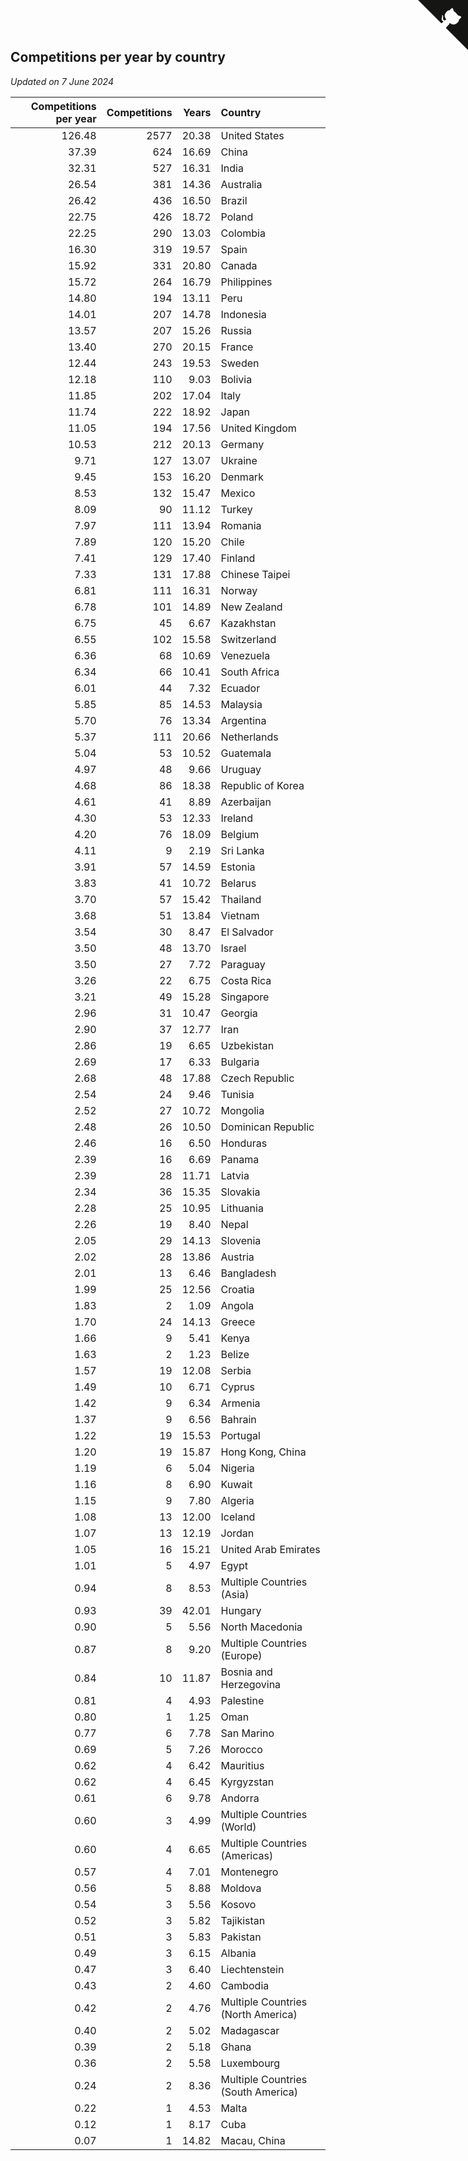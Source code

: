 ## Competitions per year by country

*Updated on  7 June 2024*

| Competitions per year | Competitions | Years | Country |
| ---: | ---: | ---: | :--- |
| 126.48 | 2577 | 20.38 | United States |
| 37.39 | 624 | 16.69 | China |
| 32.31 | 527 | 16.31 | India |
| 26.54 | 381 | 14.36 | Australia |
| 26.42 | 436 | 16.50 | Brazil |
| 22.75 | 426 | 18.72 | Poland |
| 22.25 | 290 | 13.03 | Colombia |
| 16.30 | 319 | 19.57 | Spain |
| 15.92 | 331 | 20.80 | Canada |
| 15.72 | 264 | 16.79 | Philippines |
| 14.80 | 194 | 13.11 | Peru |
| 14.01 | 207 | 14.78 | Indonesia |
| 13.57 | 207 | 15.26 | Russia |
| 13.40 | 270 | 20.15 | France |
| 12.44 | 243 | 19.53 | Sweden |
| 12.18 | 110 | 9.03 | Bolivia |
| 11.85 | 202 | 17.04 | Italy |
| 11.74 | 222 | 18.92 | Japan |
| 11.05 | 194 | 17.56 | United Kingdom |
| 10.53 | 212 | 20.13 | Germany |
| 9.71 | 127 | 13.07 | Ukraine |
| 9.45 | 153 | 16.20 | Denmark |
| 8.53 | 132 | 15.47 | Mexico |
| 8.09 | 90 | 11.12 | Turkey |
| 7.97 | 111 | 13.94 | Romania |
| 7.89 | 120 | 15.20 | Chile |
| 7.41 | 129 | 17.40 | Finland |
| 7.33 | 131 | 17.88 | Chinese Taipei |
| 6.81 | 111 | 16.31 | Norway |
| 6.78 | 101 | 14.89 | New Zealand |
| 6.75 | 45 | 6.67 | Kazakhstan |
| 6.55 | 102 | 15.58 | Switzerland |
| 6.36 | 68 | 10.69 | Venezuela |
| 6.34 | 66 | 10.41 | South Africa |
| 6.01 | 44 | 7.32 | Ecuador |
| 5.85 | 85 | 14.53 | Malaysia |
| 5.70 | 76 | 13.34 | Argentina |
| 5.37 | 111 | 20.66 | Netherlands |
| 5.04 | 53 | 10.52 | Guatemala |
| 4.97 | 48 | 9.66 | Uruguay |
| 4.68 | 86 | 18.38 | Republic of Korea |
| 4.61 | 41 | 8.89 | Azerbaijan |
| 4.30 | 53 | 12.33 | Ireland |
| 4.20 | 76 | 18.09 | Belgium |
| 4.11 | 9 | 2.19 | Sri Lanka |
| 3.91 | 57 | 14.59 | Estonia |
| 3.83 | 41 | 10.72 | Belarus |
| 3.70 | 57 | 15.42 | Thailand |
| 3.68 | 51 | 13.84 | Vietnam |
| 3.54 | 30 | 8.47 | El Salvador |
| 3.50 | 48 | 13.70 | Israel |
| 3.50 | 27 | 7.72 | Paraguay |
| 3.26 | 22 | 6.75 | Costa Rica |
| 3.21 | 49 | 15.28 | Singapore |
| 2.96 | 31 | 10.47 | Georgia |
| 2.90 | 37 | 12.77 | Iran |
| 2.86 | 19 | 6.65 | Uzbekistan |
| 2.69 | 17 | 6.33 | Bulgaria |
| 2.68 | 48 | 17.88 | Czech Republic |
| 2.54 | 24 | 9.46 | Tunisia |
| 2.52 | 27 | 10.72 | Mongolia |
| 2.48 | 26 | 10.50 | Dominican Republic |
| 2.46 | 16 | 6.50 | Honduras |
| 2.39 | 16 | 6.69 | Panama |
| 2.39 | 28 | 11.71 | Latvia |
| 2.34 | 36 | 15.35 | Slovakia |
| 2.28 | 25 | 10.95 | Lithuania |
| 2.26 | 19 | 8.40 | Nepal |
| 2.05 | 29 | 14.13 | Slovenia |
| 2.02 | 28 | 13.86 | Austria |
| 2.01 | 13 | 6.46 | Bangladesh |
| 1.99 | 25 | 12.56 | Croatia |
| 1.83 | 2 | 1.09 | Angola |
| 1.70 | 24 | 14.13 | Greece |
| 1.66 | 9 | 5.41 | Kenya |
| 1.63 | 2 | 1.23 | Belize |
| 1.57 | 19 | 12.08 | Serbia |
| 1.49 | 10 | 6.71 | Cyprus |
| 1.42 | 9 | 6.34 | Armenia |
| 1.37 | 9 | 6.56 | Bahrain |
| 1.22 | 19 | 15.53 | Portugal |
| 1.20 | 19 | 15.87 | Hong Kong, China |
| 1.19 | 6 | 5.04 | Nigeria |
| 1.16 | 8 | 6.90 | Kuwait |
| 1.15 | 9 | 7.80 | Algeria |
| 1.08 | 13 | 12.00 | Iceland |
| 1.07 | 13 | 12.19 | Jordan |
| 1.05 | 16 | 15.21 | United Arab Emirates |
| 1.01 | 5 | 4.97 | Egypt |
| 0.94 | 8 | 8.53 | Multiple Countries (Asia) |
| 0.93 | 39 | 42.01 | Hungary |
| 0.90 | 5 | 5.56 | North Macedonia |
| 0.87 | 8 | 9.20 | Multiple Countries (Europe) |
| 0.84 | 10 | 11.87 | Bosnia and Herzegovina |
| 0.81 | 4 | 4.93 | Palestine |
| 0.80 | 1 | 1.25 | Oman |
| 0.77 | 6 | 7.78 | San Marino |
| 0.69 | 5 | 7.26 | Morocco |
| 0.62 | 4 | 6.42 | Mauritius |
| 0.62 | 4 | 6.45 | Kyrgyzstan |
| 0.61 | 6 | 9.78 | Andorra |
| 0.60 | 3 | 4.99 | Multiple Countries (World) |
| 0.60 | 4 | 6.65 | Multiple Countries (Americas) |
| 0.57 | 4 | 7.01 | Montenegro |
| 0.56 | 5 | 8.88 | Moldova |
| 0.54 | 3 | 5.56 | Kosovo |
| 0.52 | 3 | 5.82 | Tajikistan |
| 0.51 | 3 | 5.83 | Pakistan |
| 0.49 | 3 | 6.15 | Albania |
| 0.47 | 3 | 6.40 | Liechtenstein |
| 0.43 | 2 | 4.60 | Cambodia |
| 0.42 | 2 | 4.76 | Multiple Countries (North America) |
| 0.40 | 2 | 5.02 | Madagascar |
| 0.39 | 2 | 5.18 | Ghana |
| 0.36 | 2 | 5.58 | Luxembourg |
| 0.24 | 2 | 8.36 | Multiple Countries (South America) |
| 0.22 | 1 | 4.53 | Malta |
| 0.12 | 1 | 8.17 | Cuba |
| 0.07 | 1 | 14.82 | Macau, China |


<a href="https://github.com/jonatanklosko/wca_statistics" class="github-corner" aria-label="View source on Github"><svg width="80" height="80" viewBox="0 0 250 250" style="fill:#151513; color:#fff; position: absolute; top: 0; border: 0; right: 0;" aria-hidden="true"><path d="M0,0 L115,115 L130,115 L142,142 L250,250 L250,0 Z"></path><path d="M128.3,109.0 C113.8,99.7 119.0,89.6 119.0,89.6 C122.0,82.7 120.5,78.6 120.5,78.6 C119.2,72.0 123.4,76.3 123.4,76.3 C127.3,80.9 125.5,87.3 125.5,87.3 C122.9,97.6 130.6,101.9 134.4,103.2" fill="currentColor" style="transform-origin: 130px 106px;" class="octo-arm"></path><path d="M115.0,115.0 C114.9,115.1 118.7,116.5 119.8,115.4 L133.7,101.6 C136.9,99.2 139.9,98.4 142.2,98.6 C133.8,88.0 127.5,74.4 143.8,58.0 C148.5,53.4 154.0,51.2 159.7,51.0 C160.3,49.4 163.2,43.6 171.4,40.1 C171.4,40.1 176.1,42.5 178.8,56.2 C183.1,58.6 187.2,61.8 190.9,65.4 C194.5,69.0 197.7,73.2 200.1,77.6 C213.8,80.2 216.3,84.9 216.3,84.9 C212.7,93.1 206.9,96.0 205.4,96.6 C205.1,102.4 203.0,107.8 198.3,112.5 C181.9,128.9 168.3,122.5 157.7,114.1 C157.9,116.9 156.7,120.9 152.7,124.9 L141.0,136.5 C139.8,137.7 141.6,141.9 141.8,141.8 Z" fill="currentColor" class="octo-body"></path></svg></a><style>.github-corner:hover .octo-arm{animation:octocat-wave 560ms ease-in-out}@keyframes octocat-wave{0%,100%{transform:rotate(0)}20%,60%{transform:rotate(-25deg)}40%,80%{transform:rotate(10deg)}}@media (max-width:500px){.github-corner:hover .octo-arm{animation:none}.github-corner .octo-arm{animation:octocat-wave 560ms ease-in-out}}</style>
